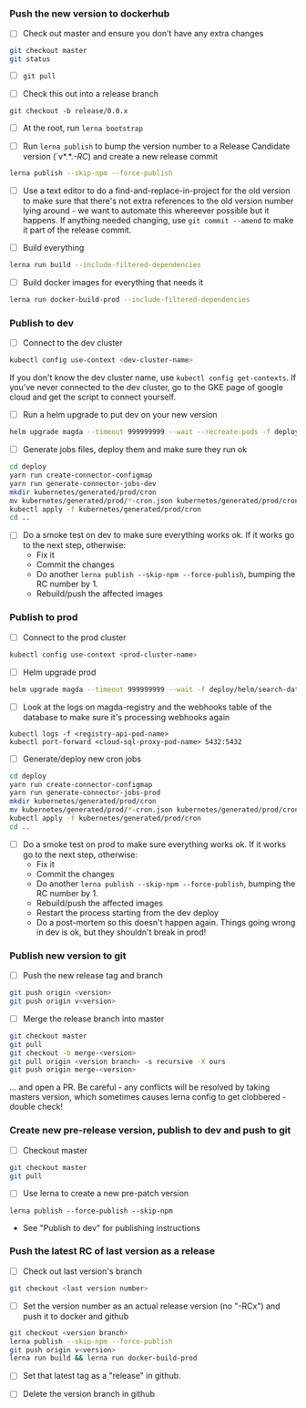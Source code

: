 ### Push the new version to dockerhub

*   [ ] Check out master and ensure you don't have any extra changes

```bash
git checkout master
git status
```

*   [ ] `git pull`

*   [ ] Check this out into a release branch

```
git checkout -b release/0.0.x
```

*   [ ] At the root, run `lerna bootstrap`

*   [ ] Run `lerna publish` to bump the version number to a Release Candidate version (`v*.*._-RC_) and create a new release commit

```bash
lerna publish --skip-npm --force-publish
```

*   [ ] Use a text editor to do a find-and-replace-in-project for the old version to make sure that there's not extra references to the old version number lying around - we want to automate this whereever possible but it happens. If anything needed changing, use `git commit --amend` to make it part of the release commit.

*   [ ] Build everything

```bash
lerna run build --include-filtered-dependencies
```

*   [ ] Build docker images for everything that needs it

```bash
lerna run docker-build-prod --include-filtered-dependencies
```

### Publish to dev

*   [ ] Connect to the dev cluster

```bash
kubectl config use-context <dev-cluster-name>
```

If you don't know the dev cluster name, use `kubectl config get-contexts`. If you've never connected to the dev cluster, go to the GKE page of google cloud and get the script to connect yourself.

*   [ ] Run a helm upgrade to put dev on your new version

```bash
helm upgrade magda --timeout 999999999 --wait --recreate-pods -f deploy/helm/magda-dev.yml deploy/helm/magda
```

*   [ ] Generate jobs files, deploy them and make sure they run ok

```bash
cd deploy
yarn run create-connector-configmap
yarn run generate-connector-jobs-dev
mkdir kubernetes/generated/prod/cron
mv kubernetes/generated/prod/*-cron.json kubernetes/generated/prod/cron
kubectl apply -f kubernetes/generated/prod/cron
cd ..
```

*   [ ] Do a smoke test on dev to make sure everything works ok. If it works go to the next step, otherwise:
    *   Fix it
    *   Commit the changes
    *   Do another `lerna publish --skip-npm --force-publish`, bumping the RC number by 1.
    *   Rebuild/push the affected images

### Publish to prod

*   [ ] Connect to the prod cluster

```bash
kubectl config use-context <prod-cluster-name>
```

*   [ ] Helm upgrade prod

```bash
helm upgrade magda --timeout 999999999 --wait -f deploy/helm/search-data-gov-au.yml deploy/helm/magda
```

*   [ ] Look at the logs on magda-registry and the webhooks table of the database to make sure it's processing webhooks again

```
kubectl logs -f <registry-api-pod-name>
kubectl port-forward <cloud-sql-proxy-pod-name> 5432:5432
```

*   [ ] Generate/deploy new cron jobs

```bash
cd deploy
yarn run create-connector-configmap
yarn run generate-connector-jobs-prod
mkdir kubernetes/generated/prod/cron
mv kubernetes/generated/prod/*-cron.json kubernetes/generated/prod/cron
kubectl apply -f kubernetes/generated/prod/cron
cd ..
```

*   [ ] Do a smoke test on prod to make sure everything works ok. If it works go to the next step, otherwise:
    *   Fix it
    *   Commit the changes
    *   Do another `lerna publish --skip-npm --force-publish`, bumping the RC number by 1.
    *   Rebuild/push the affected images
    *   Restart the process starting from the dev deploy
    *   Do a post-mortem so this doesn't happen again. Things going wrong in dev is ok, but they shouldn't break in prod!

### Publish new version to git

*   [ ] Push the new release tag and branch

```bash
git push origin <version>
git push origin v<version>
```

*   [ ] Merge the release branch into master

```bash
git checkout master
git pull
git checkout -b merge-<version>
git pull origin <version branch> -s recursive -X ours
git push origin merge-<version>
```

... and open a PR. Be careful - any conflicts will be resolved by taking masters version, which sometimes causes lerna config to get clobbered - double check!

### Create new pre-release version, publish to dev and push to git

*   [ ] Checkout master

```bash
git checkout master
git pull
```

*   [ ] Use lerna to create a new pre-patch version

```
lerna publish --force-publish --skip-npm
```

*   See "Publish to dev" for publishing instructions

### Push the latest RC of last version as a release

*   [ ] Check out last version's branch

```bash
git checkout <last version number>
```

*   [ ] Set the version number as an actual release version (no "-RCx") and push it to docker and github

```bash
git checkout <version branch>
lerna publish --skip-npm --force-publish
git push origin v<version>
lerna run build && lerna run docker-build-prod
```

*   [ ] Set that latest tag as a "release" in github.

*   [ ] Delete the version branch in github
